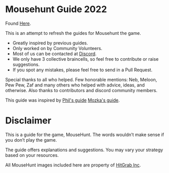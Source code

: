 # Mousehunt Guide 2022

Found [Here](https://kuhmann.github.io/mhbasics/).

This is an attempt to refresh the guides for Mousehunt the game.

 - Greatly inspired by previous guides.
 - Only worked on by Community Volunteers.
 - Most of us can be contacted at [Discord](https://discord.gg/mousehunt).
 - We only have 3 collective braincells, so feel free to contribute or raise suggestions.
 - If you spot any mistakes, please feel free to send in a Pull Request.

Special thanks to all who helped. Few honorable mentions: Neb, Meloon, Pew Pew, Zaf and many others who helped with advice, ideas, and otherwise. Also thanks to contributors and discord community members.

This guide was inspired by [Phil's guide](https://mousehuntbasics.wordpress.com/) [Mozka's guide](https://adefinitivemhguide.wordpress.com/).

# Disclaimer

This is a guide for the game, MouseHunt. The words wouldn’t make sense if you don’t play the game.

The guide offers explanations and suggestions. You may vary your strategy based on your resources.

All MouseHunt images included here are property of [HitGrab Inc](https://hitgrab.com/).
